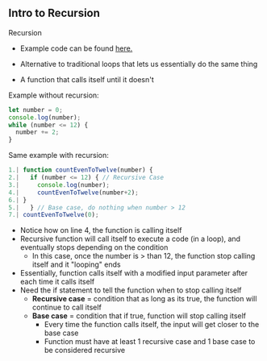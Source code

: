 ## Intro to Recursion

Recursion

- Example code can be found [here.](/Week_1/Day_5/Recursion_code.js)

- Alternative to traditional loops that lets us essentially do the same thing
- A function that calls itself until it doesn't

Example without recursion:

```javascript
let number = 0;
console.log(number);
while (number <= 12) {
  number += 2;
}
```

Same example with recursion:

```javascript
1.| function countEvenToTwelve(number) {
2.|   if (number <= 12) { // Recursive Case
3.|     console.log(number);
4.|     countEvenToTwelve(number+2);
6.| }
5.|   } // Base case, do nothing when number > 12
7.| countEvenToTwelve(0);
```

- Notice how on line 4, the function is calling itself
- Recursive function will call itself to execute a code (in a loop), and eventually stops depending on the condition
  - In this case, once the number is > than 12, the function stop calling itself and it "looping" ends
- Essentially, function calls itself with a modified input parameter after each time it calls itself
- Need the if statement to tell the function when to stop calling itself
  - **Recursive case** = condition that as long as its true, the function will continue to call itself
  - **Base case** = condition that if true, function will stop calling itself
    - Every time the function calls itself, the input will get closer to the base case
    - Function must have at least 1 recursive case and 1 base case to be considered recursive
